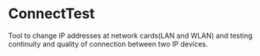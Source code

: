# ConnectTest

Tool to change IP addresses at network cards(LAN and WLAN) and testing continuity and quality of connection between two IP devices.
